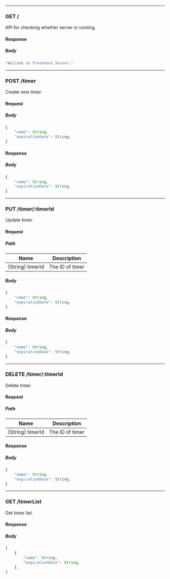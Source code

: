 
---
### GET /

API for checking whether server is running.



#### Response


##### Body

```javascript
"Welcome to Freshness Server."
```


---
### POST /timer

Create new timer.



#### Request


##### Body

```javascript
{
    "name": String,
    "expirationDate": String,
}
```
#### Response


##### Body

```javascript
{
    "name": String,
    "expirationDate": String,
}
```


---
### PUT /timer/:timerId

Update timer.



#### Request


##### Path

Name | Description
---- | -----------
{String} timerId | The ID of timer


##### Body

```javascript
{
    "name": String,
    "expirationDate": String,
}
```
#### Response


##### Body

```javascript
{
    "name": String,
    "expirationDate": String,
}
```


---
### DELETE /timer/:timerId

Delete timer.



#### Request


##### Path

Name | Description
---- | -----------
{String} timerId | The ID of timer

#### Response


##### Body

```javascript
{
    "name": String,
    "expirationDate": String,
}
```


---
### GET /timerList

Get timer list.



#### Response


##### Body

```javascript
[
    {
        "name": String,
        "expirationDate": String,
    },
]
```

